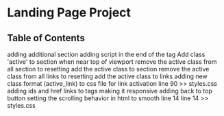 # Landing Page Project

## Table of Contents


adding additional section adding script in the end of the tag 
Add class 'active' to section when near top of viewport 
remove the active class from all section to resetting
add the active class to section
remove the active class from all links to resetting
add the active class to links
adding new class format (active_link) to css file for link activation line 90 >> styles.css
adding ids and href links to <a> tags
making it responsive 
adding back to top button 
setting the scrolling behavior in html to smooth line 14 line 14 >> styles.css